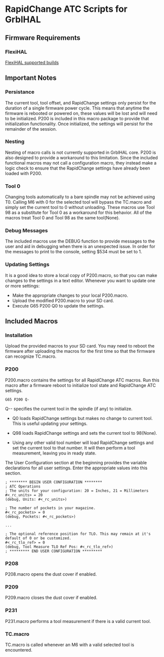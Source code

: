 # RapidChange ATC Scripts for GrblHAL

## Firmware Requirements

### FlexiHAL
[FlexiHAL supported builds](https://github.com/Expatria-Technologies/STM32F4xx/releases/tag/flexi-hal-v1.0.0.2)


## Important Notes

### Persistance

The current tool, tool offset, and RapidChange settings only persist for the duration of a single firmware power
cycle. This means that anytime the firmware is rebooted or powered on, these values will be lost and will need to
be initialized. P200 is included in this macro package to provide that initialization functionality. Once initialized,
the settings will persist for the remainder of the session.

### Nesting
Nesting of macro calls is not currently supported in GrblHAL core. P200 is also designed to provide a workaround to
this limitation. Since the included functional macros may not call a configuration macro, they instead make a logic 
check to ensure that the RapidChange settings have already been loaded with P200.

### Tool 0
Changing tools automatically to a bare spindle may not be achieved using T0. Calling M6 with 0 for the selected
tool will bypass the TC.macro and simply set the current tool to 0 without unloading. These macros use Tool 98
as a substitute for Tool 0 as a workaround for this behavior. All of the macros treat Tool 0 and Tool 98 as the 
same tool(None).

### Debug Messages
The included macros use the DEBUG function to provide messages to the user and aid in debugging when there is an
unexpected issue. In order for the messages to print to the console, setting $534 must be set to 1.

### Updating Settings
It is a good idea to store a local copy of P200.macro, so that you can make changes to the settings in a text editor.
Whenever you want to update one or more settings:
- Make the appropriate changes to your local P200.macro.
- Upload the modified P200.macro to your SD card.
- Execute G65 P200 Q0 to update the settings.

## Included Macros

### Installation
Upload the provided macros to your SD card. You may need to reboot the firmware after uploading 
the macros for the first time so that the firmware can recognize TC.macro.

### P200
P200.macro contains the settings for all RapidChange ATC macros. Run this macro after a firmware
reboot to initialize tool state and RapidChange ATC settings. 

```
G65 P200 Q-
```
Q-- specifies the current tool in the spindle (if any) to initialize.

- Q0 loads RapidChange settings but makes no change to current tool. This is useful updating your settings.

- Q98 loads RapidChange settings and sets the current tool to 98(None).

- Using any other valid tool number will load RapidChange settings and set the current tool to that number. 
It will then perform a tool measurement, leaving you in ready state.

The User Configuration section at the beginning provides the variable declarations for all user settings.
Enter the appropriate values into this section.

```
; ******** BEGIN USER CONFIGURATION ********
; ATC Operations
; The units for your configuration: 20 = Inches, 21 = Millimeters
#<_rc_units> = 20
(debug, Units: #<_rc_units>)

; The number of pockets in your magazine.
#<_rc_pockets> = 0
(debug, Pockets: #<_rc_pockets>)

...

; The optional reference position for TLO. This may remain at it's default of 0 or be customized.
#<_rc_tlo_ref> = 0
(debug, Tool Measure TLO Ref Pos: #<_rc_tlo_ref>)
; ********* END USER CONFIGURATION *********
```

### P208
P208.macro opens the dust cover if enabled.

### P209
P209.macro closes the dust cover if enabled.

### P231
P231.macro performs a tool measurement if there is a valid current tool.

### TC.macro
TC.macro is called whenever an M6 with a valid selected tool is encountered.
